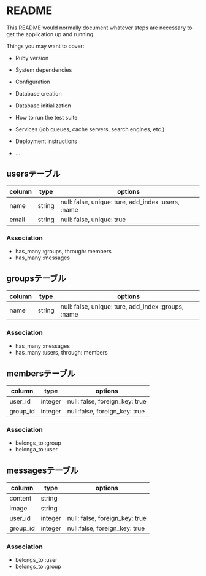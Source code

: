 # README

This README would normally document whatever steps are necessary to get the
application up and running.

Things you may want to cover:

* Ruby version

* System dependencies

* Configuration

* Database creation

* Database initialization

* How to run the test suite

* Services (job queues, cache servers, search engines, etc.)

* Deployment instructions

* ...


## usersテーブル

|column|type|options|
|------|----|------|
|name|string|null: false, unique: ture, add_index :users, :name|
|email|string|null: false, unique: true|

### Association
- has_many :groups, through: members
- has_many :messages


## groupsテーブル

|column|type|options|
|------|----|-------|
|name|string|null: false, unique: ture, add_index :groups, :name|

### Association
- has_many :messages
- has_many :users, through: members


## membersテーブル

|column|type|options|
|------|----|-------|
|user_id|integer|null: false, foreign_key: true|
|group_id|integer|null:false, foreign_key: true|

### Association
- belongs_to :group
- belonga_to :user



## messagesテーブル

|column|type|options|
|------|----|-------|
|content|string| |
|image|string| |
|user_id|integer|null: false, foreign_key: true|
|group_id|integer|null:false, foreign_key: true|

### Association
- belongs_to :user
- belongs_to :group
